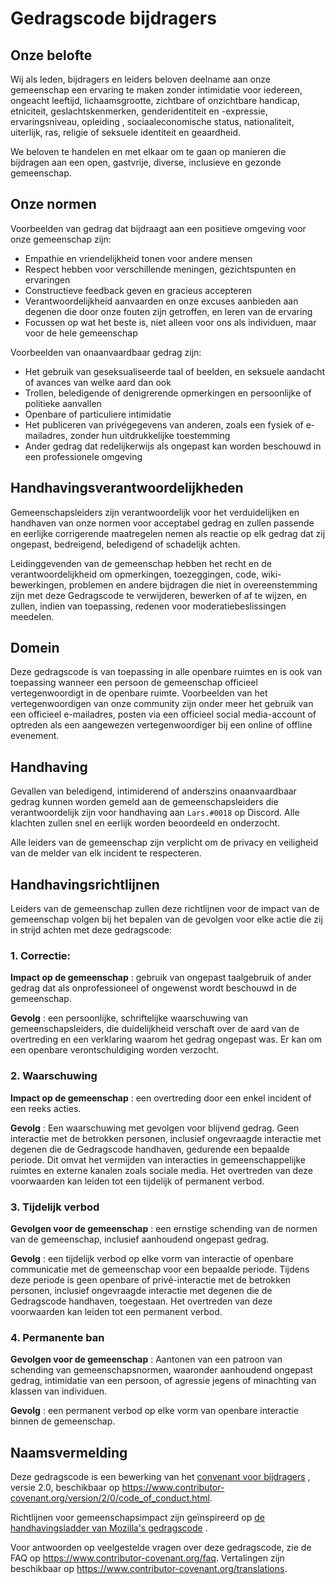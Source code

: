 # Gedragscode bijdragers

## Onze belofte

Wij als leden, bijdragers en leiders beloven deelname aan onze gemeenschap een ervaring te maken zonder intimidatie voor iedereen, ongeacht leeftijd, lichaamsgrootte, zichtbare of onzichtbare handicap, etniciteit, geslachtskenmerken, genderidentiteit en -expressie, ervaringsniveau, opleiding , sociaaleconomische status, nationaliteit, uiterlijk, ras, religie of seksuele identiteit en geaardheid.

We beloven te handelen en met elkaar om te gaan op manieren die bijdragen aan een open, gastvrije, diverse, inclusieve en gezonde gemeenschap.

## Onze normen

Voorbeelden van gedrag dat bijdraagt aan een positieve omgeving voor onze gemeenschap zijn:

- Empathie en vriendelijkheid tonen voor andere mensen
- Respect hebben voor verschillende meningen, gezichtspunten en ervaringen
- Constructieve feedback geven en gracieus accepteren
- Verantwoordelijkheid aanvaarden en onze excuses aanbieden aan degenen die door onze fouten zijn getroffen, en leren van de ervaring
- Focussen op wat het beste is, niet alleen voor ons als individuen, maar voor de hele gemeenschap

Voorbeelden van onaanvaardbaar gedrag zijn:

- Het gebruik van geseksualiseerde taal of beelden, en seksuele aandacht of avances van welke aard dan ook
- Trollen, beledigende of denigrerende opmerkingen en persoonlijke of politieke aanvallen
- Openbare of particuliere intimidatie
- Het publiceren van privégegevens van anderen, zoals een fysiek of e-mailadres, zonder hun uitdrukkelijke toestemming
- Ander gedrag dat redelijkerwijs als ongepast kan worden beschouwd in een professionele omgeving

## Handhavingsverantwoordelijkheden

Gemeenschapsleiders zijn verantwoordelijk voor het verduidelijken en handhaven van onze normen voor acceptabel gedrag en zullen passende en eerlijke corrigerende maatregelen nemen als reactie op elk gedrag dat zij ongepast, bedreigend, beledigend of schadelijk achten.

Leidinggevenden van de gemeenschap hebben het recht en de verantwoordelijkheid om opmerkingen, toezeggingen, code, wiki-bewerkingen, problemen en andere bijdragen die niet in overeenstemming zijn met deze Gedragscode te verwijderen, bewerken of af te wijzen, en zullen, indien van toepassing, redenen voor moderatiebeslissingen meedelen.

## Domein

Deze gedragscode is van toepassing in alle openbare ruimtes en is ook van toepassing wanneer een persoon de gemeenschap officieel vertegenwoordigt in de openbare ruimte. Voorbeelden van het vertegenwoordigen van onze community zijn onder meer het gebruik van een officieel e-mailadres, posten via een officieel social media-account of optreden als een aangewezen vertegenwoordiger bij een online of offline evenement.

## Handhaving

Gevallen van beledigend, intimiderend of anderszins onaanvaardbaar gedrag kunnen worden gemeld aan de gemeenschapsleiders die verantwoordelijk zijn voor handhaving aan `Lars.#0018` op Discord. Alle klachten zullen snel en eerlijk worden beoordeeld en onderzocht.

Alle leiders van de gemeenschap zijn verplicht om de privacy en veiligheid van de melder van elk incident te respecteren.

## Handhavingsrichtlijnen

Leiders van de gemeenschap zullen deze richtlijnen voor de impact van de gemeenschap volgen bij het bepalen van de gevolgen voor elke actie die zij in strijd achten met deze gedragscode:

### 1. Correctie:

**Impact op de gemeenschap** : gebruik van ongepast taalgebruik of ander gedrag dat als onprofessioneel of ongewenst wordt beschouwd in de gemeenschap.

**Gevolg** : een persoonlijke, schriftelijke waarschuwing van gemeenschapsleiders, die duidelijkheid verschaft over de aard van de overtreding en een verklaring waarom het gedrag ongepast was. Er kan om een openbare verontschuldiging worden verzocht.

### 2. Waarschuwing

**Impact op de gemeenschap** : een overtreding door een enkel incident of een reeks acties.

**Gevolg** : Een waarschuwing met gevolgen voor blijvend gedrag. Geen interactie met de betrokken personen, inclusief ongevraagde interactie met degenen die de Gedragscode handhaven, gedurende een bepaalde periode. Dit omvat het vermijden van interacties in gemeenschappelijke ruimtes en externe kanalen zoals sociale media. Het overtreden van deze voorwaarden kan leiden tot een tijdelijk of permanent verbod.

### 3. Tijdelijk verbod

**Gevolgen voor de gemeenschap** : een ernstige schending van de normen van de gemeenschap, inclusief aanhoudend ongepast gedrag.

**Gevolg** : een tijdelijk verbod op elke vorm van interactie of openbare communicatie met de gemeenschap voor een bepaalde periode. Tijdens deze periode is geen openbare of privé-interactie met de betrokken personen, inclusief ongevraagde interactie met degenen die de Gedragscode handhaven, toegestaan. Het overtreden van deze voorwaarden kan leiden tot een permanent verbod.

### 4. Permanente ban

**Gevolgen voor de gemeenschap** : Aantonen van een patroon van schending van gemeenschapsnormen, waaronder aanhoudend ongepast gedrag, intimidatie van een persoon, of agressie jegens of minachting van klassen van individuen.

**Gevolg** : een permanent verbod op elke vorm van openbare interactie binnen de gemeenschap.

## Naamsvermelding

Deze gedragscode is een bewerking van het [convenant voor bijdragers] , versie 2.0, beschikbaar op https://www.contributor-covenant.org/version/2/0/code_of_conduct.html.

Richtlijnen voor gemeenschapsimpact zijn geïnspireerd op [de handhavingsladder van Mozilla's gedragscode](https://github.com/mozilla/diversity) .

Voor antwoorden op veelgestelde vragen over deze gedragscode, zie de FAQ op https://www.contributor-covenant.org/faq. Vertalingen zijn beschikbaar op https://www.contributor-covenant.org/translations.


[convenant voor bijdragers]: https://www.contributor-covenant.org